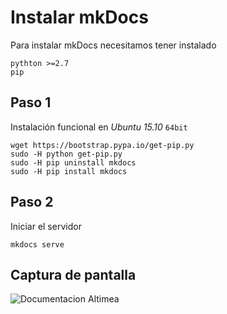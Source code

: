 # Instalar mkDocs

Para instalar mkDocs necesitamos tener instalado

	pythton >=2.7
	pip

## Paso 1

Instalación funcional en *Ubuntu 15.10* `64bit`

	wget https://bootstrap.pypa.io/get-pip.py
	sudo -H python get-pip.py
	sudo -H pip uninstall mkdocs
	sudo -H pip install mkdocs

## Paso 2

Iniciar el servidor

	mkdocs serve


## Captura de pantalla

![Documentacion Altimea](/img/screenshot.png)

